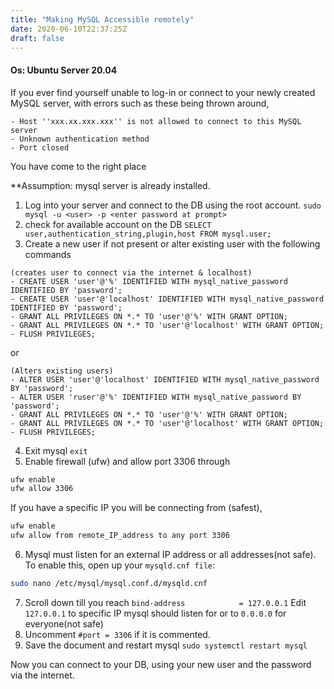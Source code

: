 ```yaml
---
title: "Making MySQL Accessible remotely"
date: 2020-06-10T22:37:25Z
draft: false
---
```


#### Os: Ubuntu Server 20.04

If you ever find yourself unable to log-in or connect to your newly created MySQL server, with errors such as these being thrown around,

```
- Host ''xxx.xx.xxx.xxx'' is not allowed to connect to this MySQL server
- Unknown authentication method
- Port closed
```
You have come to the right place

**Assumption: mysql server is already installed.

1. Log into your server and connect to the DB using the root account.
```sudo mysql -u <user> -p <enter password at prompt>```
2. check for available account on the DB
```SELECT user,authentication_string,plugin,host FROM mysql.user;```
3. Create a new user if not present or alter existing user with the following commands
```mysql
(creates user to connect via the internet & localhost)
- CREATE USER 'user'@'%' IDENTIFIED WITH mysql_native_password IDENTIFIED BY 'password';
- CREATE USER 'user'@'localhost' IDENTIFIED WITH mysql_native_password IDENTIFIED BY 'password';
- GRANT ALL PRIVILEGES ON *.* TO 'user'@'%' WITH GRANT OPTION;
- GRANT ALL PRIVILEGES ON *.* TO 'user'@'localhost' WITH GRANT OPTION;
- FLUSH PRIVILEGES;
```
or

```mysql
(Alters existing users)
- ALTER USER 'user'@'localhost' IDENTIFIED WITH mysql_native_password BY 'password';
- ALTER USER 'ruser'@'%' IDENTIFIED WITH mysql_native_password BY 'password';
- GRANT ALL PRIVILEGES ON *.* TO 'user'@'%' WITH GRANT OPTION;
- GRANT ALL PRIVILEGES ON *.* TO 'user'@'localhost' WITH GRANT OPTION;
- FLUSH PRIVILEGES;
```
4. Exit mysql ```exit```
5. Enable firewall (ufw) and allow port 3306 through
```bash
ufw enable
ufw allow 3306
```
If you have a specific IP you will be connecting from (safest),
```bash
ufw enable
ufw allow from remote_IP_address to any port 3306
```
6. Mysql must listen for an external IP address or all addresses(not safe). To enable this, open up your ```mysqld.cnf file```:
```bash
sudo nano /etc/mysql/mysql.conf.d/mysqld.cnf
```

7. Scroll down till you reach ```bind-address            = 127.0.0.1```
Edit ```127.0.0.1``` to specific IP mysql should listen for or to ```0.0.0.0``` for everyone(not safe)
8. Uncomment ```#port = 3306``` if it is commented.
9. Save the document and restart mysql ```sudo systemctl restart mysql```

Now you can connect to your DB, using your new user and the password via the internet.